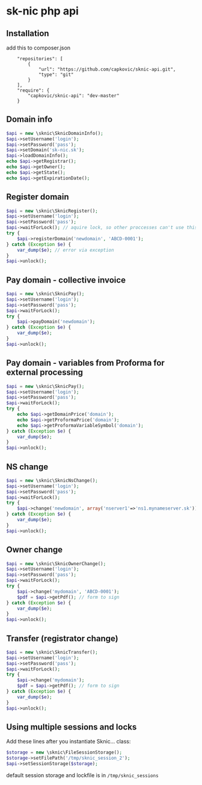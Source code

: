 sk-nic php api
==============


Installation
------------

add this to composer.json

```
    "repositories": [
        {
            "url": "https://github.com/capkovic/sknic-api.git",
            "type": "git"
        }
    ],
    "require": {
        "capkovic/sknic-api": "dev-master"
    }
```

Domain info
-------------

```php
$api = new \sknic\SknicDomainInfo();
$api->setUsername('login');
$api->setPassword('pass');
$api->setDomain('sk-nic.sk');
$api->loadDomainInfo();
echo $api->getRegistrar();
echo $api->getOwner();
echo $api->getState();
echo $api->getExpirationDate();
```

Register domain
---------------

```php
$api = new \sknic\SknicRegister();
$api->setUsername('login');
$api->setPassword('pass');
$api->waitForLock(); // aquire lock, so other proccesses can't use this session
try {
    $api->registerDomain('newdomain', 'ABCD-0001');
} catch (Exception $e) {
    var_dump($e); // error via exception
}
$api->unlock();
```

Pay domain - collective invoice
----------

```php
$api = new \sknic\SknicPay();
$api->setUsername('login');
$api->setPassword('pass');
$api->waitForLock();
try {
    $api->payDomain('newdomain');
} catch (Exception $e) {
    var_dump($e);
}
$api->unlock();
```

Pay domain - variables from Proforma for external processing
----------

```php
$api = new \sknic\SknicPay();
$api->setUsername('login');
$api->setPassword('pass');
$api->waitForLock();
try {
	echo $api->getDomainPrice('domain');
	echo $api->getProformaPrice('domain');
	echo $api->getProformaVariableSymbol('domain');
} catch (Exception $e) {
    var_dump($e);
}
$api->unlock();
```


NS change
---------

```php
$api = new \sknic\SknicNsChange();
$api->setUsername('login');
$api->setPassword('pass');
$api->waitForLock();
try {
    $api->change('newdomain', array('nserver1'=>'ns1.mynameserver.sk'));
} catch (Exception $e) {
    var_dump($e);
}
$api->unlock();
```

Owner change
------------

```php
$api = new \sknic\SknicOwnerChange();
$api->setUsername('login');
$api->setPassword('pass');
$api->waitForLock();
try {
    $api->change('mydomain', 'ABCD-0001');
    $pdf = $api->getPdf(); // form to sign
} catch (Exception $e) {
    var_dump($e);
}
$api->unlock();
```

Transfer (registrator change)
----------------------------

```php
$api = new \sknic\SknicTransfer();
$api->setUsername('login');
$api->setPassword('pass');
$api->waitForLock();
try {
    $api->change('mydomain');
    $pdf = $api->getPdf(); // form to sign
} catch (Exception $e) {
    var_dump($e);
}
$api->unlock();
```

Using multiple sessions and locks
---------------------------------

Add these lines after you instantiate Sknic... class:

```php
$storage = new \sknic\FileSessionStorage();
$storage->setFilePath('/tmp/sknic_session_2');
$api->setSessionStorage($storage);
```

default session storage and lockfile is in `/tmp/sknic_sessions`

